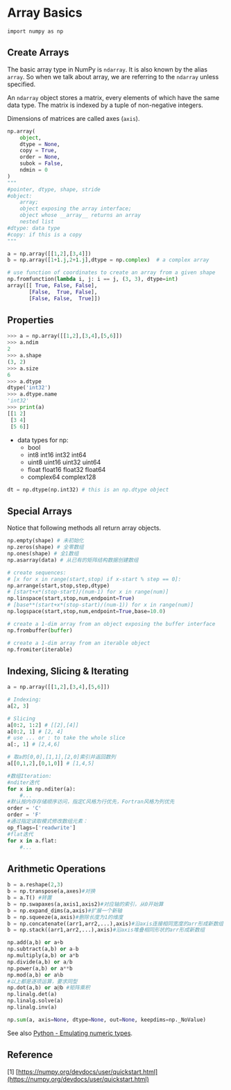 # Array Basics

```text
import numpy as np
```

## Create Arrays

The basic array type in NumPy is `ndarray`. It is also known by the alias `array`. So when we talk about array, we are referring to the `ndarray` unless specified.

An `ndarray` object stores a matrix, every elements of which have the same data type. The matrix is indexed by a tuple of non-negative integers.

Dimensions of matrices are called axes \(`axis`\).

```python
np.array(
    object, 
    dtype = None, 
    copy = True, 
    order = None, 
    subok = False, 
    ndmin = 0
)
"""
#pointer, dtype, shape, stride
#object: 
    array; 
    object exposing the array interface;
    object whose __array__ returns an array
    nested list
#dtype: data type
#copy: if this is a copy
"""

a = np.array([[1,2],[3,4]])
b = np.array([1+1.j,2+1.j],dtype = np.complex)  # a complex array

# use function of coordinates to create an array from a given shape
np.fromfunction(lambda i, j: i == j, (3, 3), dtype=int)
array([[ True, False, False],
       [False,  True, False],
       [False, False,  True]])
```

## Properties

```python
>>> a = np.array([[1,2],[3,4],[5,6]])
>>> a.ndim
2
>>> a.shape
(3, 2)
>>> a.size
6
>>> a.dtype
dtype('int32')
>>> a.dtype.name
'int32'
>>> print(a)
[[1 2]
 [3 4]
 [5 6]]
```

* data types for np:
  * bool
  * int8 int16 int32 int64
  * uint8 uint16 uint32 uint64
  * float float16 float32 float64
  * complex64 complex128

```python
dt = np.dtype(np.int32) # this is an np.dtype object
```

## Special Arrays

Notice that following methods all return array objects.

```python
np.empty(shape) # 未初始化
np.zeros(shape) # 全零数组
np.ones(shape) # 全1数组
np.asarray(data) # 从已有的矩阵结构数据创建数组

# create sequences:
# [x for x in range(start,stop) if x-start % step == 0]:
np.arrange(start,stop,step,dtype)
# [start+x*(stop-start)/(num-1) for x in range(num)]
np.linspace(start,stop,num,endpoint=True)
# [base**(start+x*(stop-start)/(num-1)) for x in range(num)]
np.logspace(start,stop,num,endpoint=True,base=10.0)

# create a 1-dim array from an object exposing the buffer interface
np.frombuffer(buffer)

# create a 1-dim array from an iterable object
np.fromiter(iterable)
```

## Indexing, Slicing & Iterating

```python
a = np.array([[1,2],[3,4],[5,6]])

# Indexing:
a[2, 3]

# Slicing
a[0:2, 1:2] # [[2],[4]]
a[0:2, 1] # [2, 4]
# use ... or : to take the whole slice
a[:, 1] # [2,4,6]

# 取a的[0,0],[1,1],[2,0]索引并返回数列
a[[0,1,2],[0,1,0]] # [1,4,5]

#数组Iteration:
#nditer迭代
for x in np.nditer(a):
    #...
#默认按内存存储顺序访问，指定C风格为行优先，Fortran风格为列优先
order = 'C'
order = 'F'
#通过指定读取模式修改数组元素：
op_flags=['readwrite']
#flat迭代
for x in a.flat:
    #...
```

## Arithmetic Operations

```python
b = a.reshape(2,3)
b = np.transpose(a,axes)#对换
b = a.T() #转置
b = np.swapaxes(a,axis1,axis2)#对应轴的索引，从0开始算
b = np.expand_dims(a,axis)#扩展一个新轴
b = np.squeeze(a,axis)#删除长度为1的维度
b = np.concatenate((arr1,arr2,...),axis)#沿axis连接相同宽度的arr形成新数组
b = np.stack((arr1,arr2,...),axis)#沿axis堆叠相同形状的arr形成新数组

np.add(a,b) or a+b
np.subtract(a,b) or a-b
np.multiply(a,b) or a*b
np.divide(a,b) or a/b 
np.power(a,b) or a**b
np.mod(a,b) or a%b
#以上都是逐项运算，要求同型
np.dot(a,b) or a@b #矩阵乘积
np.linalg.det(a)
np.linalg.solve(a)
np.linalg.inv(a)

np.sum(a, axis=None, dtype=None, out=None, keepdims=np._NoValue)
```

See also [Python - Emulating numeric types](../../formal-languages/python/numerical.md#emulating-numbers).

## Reference

\[1\] [https://numpy.org/devdocs/user/quickstart.html](https://numpy.org/devdocs/user/quickstart.html)

